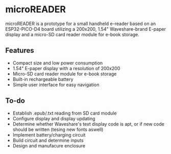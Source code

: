 # microREADER

microREADER is a prototype for a small handheld e-reader based on an ESP32-PICO-D4 board utilizing a 200x200, 1.54" Waveshare-brand E-paper display and a micro-SD card reader module for e-book storage.

## Features

- Compact size and low power consumption
- 1.54" E-paper display with a resolution of 200x200
- Micro-SD card reader module for e-book storage
- Built-in rechargeable battery
- Simple user interface for easy navigation

## To-do

- Establish .epub/.txt reading from SD card module
- Configure display and display updating
- Determine whether Waveshare's text display code is apt, or if new code should be written (tesing new fonts aswell)
- Implement battery/charging circuit
- Build circuit and determine inputs
- Design and manufacure enclosure


